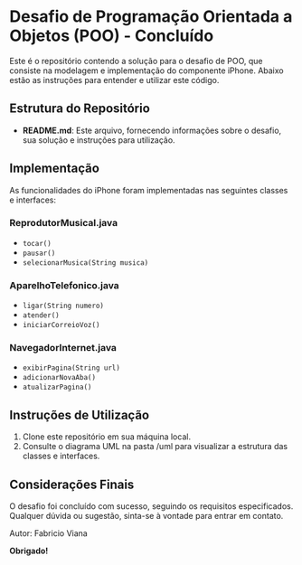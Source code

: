 # Desafio de Programação Orientada a Objetos (POO) - Concluído

Este é o repositório contendo a solução para o desafio de POO, que consiste na modelagem e implementação do componente iPhone. Abaixo estão as instruções para entender e utilizar este código.

## Estrutura do Repositório

- **README.md**: Este arquivo, fornecendo informações sobre o desafio, sua solução e instruções para utilização.

## Implementação

As funcionalidades do iPhone foram implementadas nas seguintes classes e interfaces:

### ReprodutorMusical.java
- `tocar()`
- `pausar()`
- `selecionarMusica(String musica)`

### AparelhoTelefonico.java
- `ligar(String numero)`
- `atender()`
- `iniciarCorreioVoz()`

### NavegadorInternet.java
- `exibirPagina(String url)`
- `adicionarNovaAba()`
- `atualizarPagina()`

## Instruções de Utilização

1. Clone este repositório em sua máquina local.
2. Consulte o diagrama UML na pasta /uml para visualizar a estrutura das classes e interfaces.

## Considerações Finais

O desafio foi concluído com sucesso, seguindo os requisitos especificados. Qualquer dúvida ou sugestão, sinta-se à vontade para entrar em contato.

Autor: Fabricio Viana


**Obrigado!**
